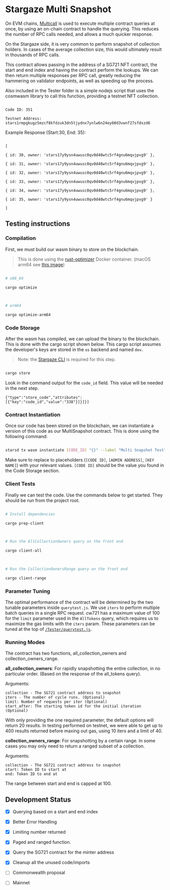 
# Stargaze Multi Snapshot

  

On EVM chains, [Multicall](https://github.com/makerdao/multicall) is used to execute multiple contract queries at once, by using an on-chain contract to handle the querying. This reduces the number of RPC calls needed, and allows a much quicker response.

  

On the Stargaze side, it is very common to perform snapshot of collection holders. In cases of the average collection size, this would ultimately result in thousands of RPC calls.

  

This contract allows passing in the address of a SG721 NFT contract, the start and end index and having the contract perform the lookups. We can then return multiple responses per RPC call, greatly reducing the hammering on validator endpoints, as well as speeding up the process.

  
  

Also included in the Tester folder is a simple nodejs script that uses the cosmwasm library to call this function, providing a testnet NFT collection.

  

```

Code ID: 351

Testnet Address: stars1rmpgkugz5mzcf8kfdzuk3dn5tjydnx7ynlw6n24ey60d3vwnf27sfdxzd6

```

  
  

Example Response (Start:30, End: 35):

```

[

{ id: 30, owner: 'stars17y9ysn4uwusc0qv0d48wtc5rf4gnu6mqvjpvg9' },

{ id: 31, owner: 'stars17y9ysn4uwusc0qv0d48wtc5rf4gnu6mqvjpvg9' },

{ id: 32, owner: 'stars17y9ysn4uwusc0qv0d48wtc5rf4gnu6mqvjpvg9' },

{ id: 33, owner: 'stars17y9ysn4uwusc0qv0d48wtc5rf4gnu6mqvjpvg9' },

{ id: 34, owner: 'stars17y9ysn4uwusc0qv0d48wtc5rf4gnu6mqvjpvg9' },

{ id: 35, owner: 'stars17y9ysn4uwusc0qv0d48wtc5rf4gnu6mqvjpvg9' }

]

```

  

## Testing instructions

  

### Compilation

First, we must build our wasm binary to store on the blockchain.

> This is done using the [rust-optimizer](https://hub.docker.com/r/cosmwasm/rust-optimizer/tags) Docker container. (macOS arm64 see [this image](https://hub.docker.com/r/cosmwasm/rust-optimizer-arm64/tags))

```bash

# x86_64

cargo optimize

  

# arm64

cargo optimize-arm64

```

  

### Code Storage

After the wasm has compiled, we can upload the binary to the blockchain. This is done with the cargo script shown below. This cargo script assumes the developer's keys are stored in the `os` backend and named `dev`.

> Note: the [Stargaze CLI](https://github.com/public-awesome/stargaze/#install) is required for this step.

```bash

cargo store

```

Look in the command output for the `code_id` field. This value will be needed in the next step.

`{"type":"store_code","attributes":[{"key":"code_id","value":"338"}]}]}]`

  

### Contract Instantiation

Once our code has been stored on the blockchain, we can instantiate a version of this code as our MultiSnapshot contract. This is done using the following command:

```bash

starsd tx wasm instantiate [CODE_ID] "{}" --label "Multi Snapshot Test" --admin [ADMIN ADDRESS] --gas-prices 0.025ustars --gas auto --gas-adjustment 1.9 --from [KEY NAME] -b block

```

Make sure to replace to placeholders (`[CODE ID]`, `[ADMIN ADDRESS]`, `[KEY NAME]`) with your relevant values. `[CODE ID]` should be the value you found in the Code Storage section.

  

### Client Tests

Finally we can test the code. Use the commands below to get started. They should be run from the project root.

```bash

# Install dependencies

cargo prep-client

  

# Run the AllCollectionOwners query on the front end

cargo client-all

  

# Run the CollectionOwnersRange query on the front end

cargo client-range

```

  

### Parameter Tuning

The optimal performance of the contract will be determined by the two tunable parameters inside `querytest.js`. We use `iters` to perform multiple batch queries in a single RPC request. cw721 has a maximum value of 100 for the `limit` parameter used in the `AllTokens` query, which requires us to maximize the gas limits with the `iters` param. These parameters can be tuned at the top of [`/Tester/querytest.js`](/Tester/querytest.js).

  

### Running Modes

The contract has two functions, all_collection_owners and collection_owners_range.

**all_collection_owners**: For rapidly snapshotting the entire collection, in no particular order. (Based on the response of the all_tokens query). 

Arguments:
```
collection - The SG721 contract address to snapshot
iters - The number of cycle runs. (Optional)
limit: Number of requests per iter (Optional)
start_after: The starting token id for the initial iteration (Optional)
```
With only providing the one required parameter, the default options will return 20 results. In testing performed on testnet, we were able to get up to 400 results returned before maxing out gas, using 10 iters and a limit of 40. 

**collection_owners_range**: For snapshotting by a certain range. In some cases you may only need to return a ranged subset of a collection. 
 

Arguments:
```
collection - The SG721 contract address to snapshot
start: Token ID to start at 
end: Token ID to end at
```
 The range between start and end is capped at 100. 

## Development Status

- [x] Querying based on a start and end index

- [x] Better Error Handling

- [x] Limiting number returned

- [x] Paged and ranged function.

- [x] Query the SG721 contract for the minter address

- [x] Cleanup all the unused code/imports

- [ ] Commonwealth proposal

- [ ] Mainnet